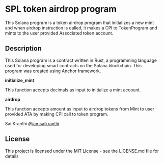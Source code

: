 # SPL token airdrop program

This Solana program is a token airdrop program that initializes a new mint and when airdrop instruction is called, it makes a CPI to TokenProgram and mints to the user provided Associated token account.
## Description

This Solana program is a contract written in Rust, a programming language used for developing smart contracts on the Solana blockchain. This program was created using Anchor framework.

**initialize_mint**

This function accepts decimals as input to initialize a mint account.

**airdrop**

This function accepts amount as input to airdrop tokens from Mint to user provided ATA by making CPI call to token program.


Sai Kranthi
[@iamsaikranthi](https://twitter.com/iamsaikranthi)


## License

This project is licensed under the MIT License - see the LICENSE.md file for details
